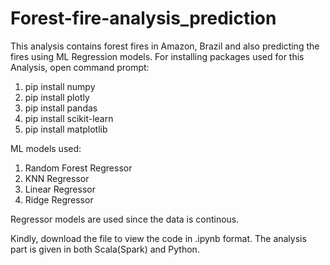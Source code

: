 # Forest-fire-analysis_prediction
This analysis contains forest fires in Amazon, Brazil and also predicting the fires using ML Regression models.
For installing packages used for this Analysis, open command prompt:
  1) pip install numpy
  2) pip install plotly
  3) pip install pandas
  4) pip install scikit-learn
  5) pip install matplotlib

ML models used: 
  1) Random Forest Regressor
  2) KNN Regressor
  3) Linear Regressor
  4) Ridge Regressor

Regressor models are used since the data is continous.

Kindly, download the file to view the code in .ipynb format.
The analysis part is given in both Scala(Spark) and Python.
